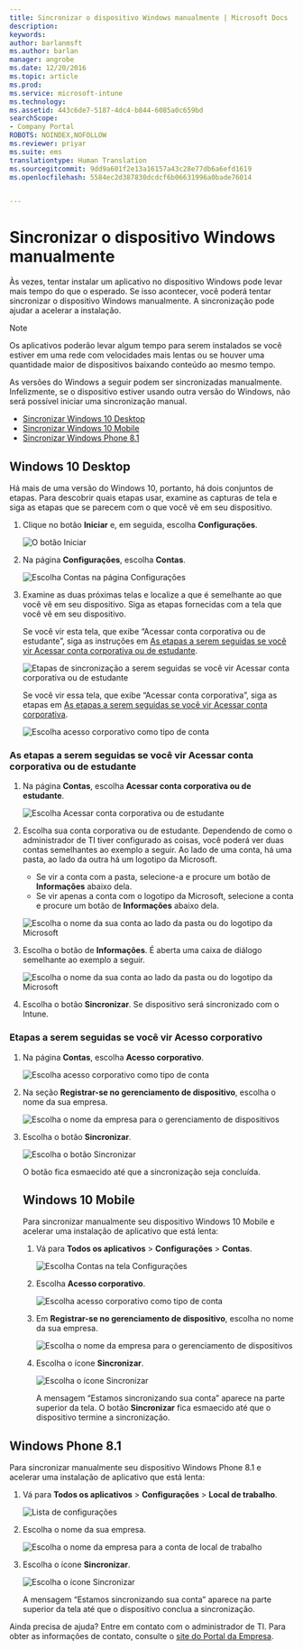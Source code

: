 ```yaml
---
title: Sincronizar o dispositivo Windows manualmente | Microsoft Docs
description: 
keywords: 
author: barlanmsft
ms.author: barlan
manager: angrobe
ms.date: 12/20/2016
ms.topic: article
ms.prod: 
ms.service: microsoft-intune
ms.technology: 
ms.assetid: 443c6de7-5187-4dc4-b844-6085a0c659bd
searchScope:
- Company Portal
ROBOTS: NOINDEX,NOFOLLOW
ms.reviewer: priyar
ms.suite: ems
translationtype: Human Translation
ms.sourcegitcommit: 9dd9a601f2e13a16157a43c28e77db6a6efd1619
ms.openlocfilehash: 5584ec2d387830dcdcf6b06631996a0bade76014


---
```


# <a name="sync-your-windows-device-manually"></a>Sincronizar o dispositivo Windows manualmente

Às vezes, tentar instalar um aplicativo no dispositivo Windows pode levar mais tempo do que o esperado. Se isso acontecer, você poderá tentar sincronizar o dispositivo Windows manualmente. A sincronização pode ajudar a acelerar a instalação.

> [!Note] 
> Os aplicativos poderão levar algum tempo para serem instalados se você estiver em uma rede com velocidades mais lentas ou se houver uma quantidade maior de dispositivos baixando conteúdo ao mesmo tempo.

As versões do Windows a seguir podem ser sincronizadas manualmente. Infelizmente, se o dispositivo estiver usando outra versão do Windows, não será possível iniciar uma sincronização manual.

* [Sincronizar Windows 10 Desktop](#windows-10-desktop)
* [Sincronizar Windows 10 Mobile](#windows-10-mobile)
* [Sincronizar Windows Phone 8.1](#windows-phone-81)

## <a name="windows-10-desktop"></a>Windows 10 Desktop
Há mais de uma versão do Windows 10, portanto, há dois conjuntos de etapas. Para descobrir quais etapas usar, examine as capturas de tela e siga as etapas que se parecem com o que você vê em seu dispositivo.

1. Clique no botão **Iniciar** e, em seguida, escolha **Configurações**.

    ![O botão Iniciar](./media/win10pc-sync-1-start-button.png)

2. Na página **Configurações**, escolha **Contas**.

    ![Escolha Contas na página Configurações](./media/win10pc-sync-2-settings-accounts.png)

3. Examine as duas próximas telas e localize a que é semelhante ao que você vê em seu dispositivo. Siga as etapas fornecidas com a tela que você vê em seu dispositivo.

    Se você vir esta tela, que exibe “Acessar conta corporativa ou de estudante”, siga as instruções em [As etapas a serem seguidas se você vir Acessar conta corporativa ou de estudante](#steps-to-follow-if-you-see-access-work-or-school).

    ![Etapas de sincronização a serem seguidas se você vir Acessar conta corporativa ou de estudante](./media/w10-enroll-rs1-connect-to-work-or-school.png)

    Se você vir essa tela, que exibe “Acessar conta corporativa”, siga as etapas em [As etapas a serem seguidas se você vir Acessar conta corporativa](#steps-to-follow-if-you-see-your-account).

    ![Escolha acesso corporativo como tipo de conta](./media/win10pc-sync-3-work-access.png)

### <a name="steps-to-follow-if-you-see-access-work-or-school"></a>As etapas a serem seguidas se você vir Acessar conta corporativa ou de estudante

1. Na página **Contas**, escolha **Acessar conta corporativa ou de estudante**.

    ![Escolha Acessar conta corporativa ou de estudante](./media/w10-enroll-rs1-connect-to-work-or-school.png)

2. Escolha sua conta corporativa ou de estudante. Dependendo de como o administrador de TI tiver configurado as coisas, você poderá ver duas contas semelhantes ao exemplo a seguir. Ao lado de uma conta, há uma pasta, ao lado da outra há um logotipo da Microsoft.

    - Se vir a conta com a pasta, selecione-a e procure um botão de **Informações** abaixo dela.
    - Se vir apenas a conta com o logotipo da Microsoft, selecione a conta e procure um botão de **Informações** abaixo dela.

    ![Escolha o nome da sua conta ao lado da pasta ou do logotipo da Microsoft](./media/win10pc-rs1-sync-info-button.png)

3. Escolha o botão de **Informações**. É aberta uma caixa de diálogo semelhante ao exemplo a seguir.

    ![Escolha o nome da sua conta ao lado da pasta ou do logotipo da Microsoft](./media/win10pc-rs1-sync-button.png)

4. Escolha o botão **Sincronizar**. Se dispositivo será sincronizado com o Intune.

### <a name="steps-to-follow-if-you-see-work-access"></a>Etapas a serem seguidas se você vir Acesso corporativo

1. Na página **Contas**, escolha **Acesso corporativo**.

    ![Escolha acesso corporativo como tipo de conta](./media/win10pc-sync-3-work-access.png)

2. Na seção **Registrar-se no gerenciamento de dispositivo**, escolha o nome da sua empresa.

    ![Escolha o nome da empresa para o gerenciamento de dispositivos](./media/win10pc-sync-4-tap-com-name.png)

3. Escolha o botão **Sincronizar**.

    ![Escolha o botão Sincronizar](./media/win10pc-sync-5-tap-sync.png)

   O botão fica esmaecido até que a sincronização seja concluída.

   ## <a name="windows-10-mobile"></a>Windows 10 Mobile
   Para sincronizar manualmente seu dispositivo Windows 10 Mobile e acelerar uma instalação de aplicativo que está lenta:

   1. Vá para **Todos os aplicativos** > **Configurações** > **Contas**.

       ![Escolha Contas na tela Configurações](./media/win10m-sync-1-settings-accounts.png)

   2. Escolha **Acesso corporativo**.

       ![Escolha acesso corporativo como tipo de conta](./media/win10m-sync-2-work-access.png)

   3. Em **Registrar-se no gerenciamento de dispositivo**, escolha no nome da sua empresa.

       ![Escolha o nome da empresa para o gerenciamento de dispositivos](./media/win10m-sync-3-tap-comp-name.png)

   4. Escolha o ícone **Sincronizar**.

       ![Escolha o ícone Sincronizar](./media/win10m-sync-4-tap-sync.png)

       A mensagem “Estamos sincronizando sua conta” aparece na parte superior da tela. O botão **Sincronizar** fica esmaecido até que o dispositivo termine a sincronização.

## <a name="windows-phone-81"></a>Windows Phone 8.1
Para sincronizar manualmente seu dispositivo Windows Phone 8.1 e acelerar uma instalação de aplicativo que está lenta:

1. Vá para **Todos os aplicativos** > **Configurações** > **Local de trabalho**.

    ![Lista de configurações](./media/wp81-1-sync-settings-workplace.png)

2. Escolha o nome da sua empresa.

    ![Escolha o nome da empresa para a conta de local de trabalho](./media/wp81-2-sync-tap-compname.png)

3. Escolha o ícone **Sincronizar**.

    ![Escolha o ícone Sincronizar](./media/wp81-3-sync-tap-sync-button.png)

   A mensagem “Estamos sincronizando sua conta” aparece na parte superior da tela até que o dispositivo conclua a sincronização.

Ainda precisa de ajuda? Entre em contato com o administrador de TI. Para obter as informações de contato, consulte o [site do Portal da Empresa](http://portal.manage.microsoft.com).



<!--HONumber=Dec16_HO3-->


